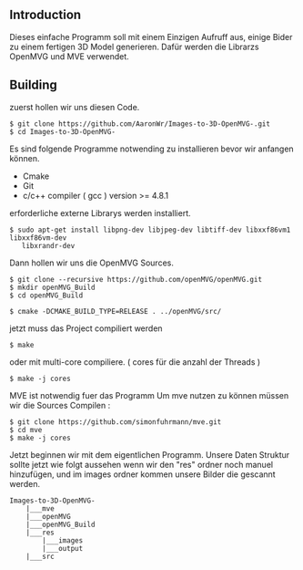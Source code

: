 ## Introduction

Dieses einfache Programm soll mit einem Einzigen Aufruff aus, einige Bider zu einem fertigen 3D Model generieren.
Dafür werden die Librarzs OpenMVG und MVE verwendet.

## Building

zuerst hollen wir uns diesen Code.

	$ git clone https://github.com/AaronWr/Images-to-3D-OpenMVG-.git
	$ cd Images-to-3D-OpenMVG-

Es sind folgende Programme notwending zu installieren bevor wir anfangen können.

 - Cmake
 - Git
 - c/c++ compiler ( gcc )   version >= 4.8.1


erforderliche externe Librarys werden installiert.

	$ sudo apt-get install libpng-dev libjpeg-dev libtiff-dev libxxf86vm1 libxxf86vm-dev 
	   libxrandr-dev


Dann hollen wir uns die OpenMVG Sources.

	$ git clone --recursive https://github.com/openMVG/openMVG.git
	$ mkdir openMVG_Build
	$ cd openMVG_Build

	$ cmake -DCMAKE_BUILD_TYPE=RELEASE . ../openMVG/src/


jetzt muss das Project compiliert werden

	$ make

oder mit multi-core compiliere. ( cores für die anzahl der Threads )

	$ make -j cores

MVE ist notwendig fuer das Programm
Um mve nutzen zu können müssen wir die Sources Compilen : 

	$ git clone https://github.com/simonfuhrmann/mve.git
	$ cd mve
	$ make -j cores


Jetzt beginnen wir mit dem eigentlichen Programm. Unsere Daten Struktur sollte jetzt wie folgt aussehen wenn wir den "res" ordner noch manuel hinzufügen, und im images ordner kommen unsere Bilder die gescannt werden.

	Images-to-3D-OpenMVG-
		|___mve
		|___openMVG
		|___openMVG_Build
		|___res
			|___images
			|___output
		|___src
